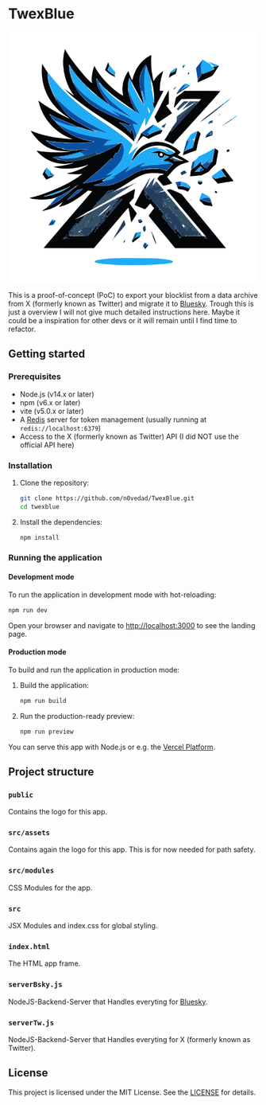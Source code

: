 # TwexBlue

![TwexBlue Logo](/public/TwexBlue.svg)

This is a proof-of-concept (PoC) to export your blocklist from a data archive from X (formerly known as Twitter) and migrate it to [Bluesky](https://bsky.app). Trough this is just a overview I will not give much detailed instructions here. Maybe it could be a inspiration for other devs or it will remain until I find time to refactor.

## Getting started

### Prerequisites

- Node.js (v14.x or later)
- npm (v6.x or later)
- vite (v5.0.x or later)
- A [Redis](https://redis.io/) server for token management (usually running at `redis://localhost:6379`)
- Access to the X (formerly known as Twitter) API (I did NOT use the official API here)

### Installation

1. Clone the repository:

   ```sh
   git clone https://github.com/n0vedad/TwexBlue.git
   cd twexblue
   ```

2. Install the dependencies:

   ```sh
   npm install
   ```

### Running the application

#### Development mode

To run the application in development mode with hot-reloading:

```sh
npm run dev
```

Open your browser and navigate to [http://localhost:3000](http://localhost:3000) to see the landing page.

#### Production mode

To build and run the application in production mode:

1. Build the application:

   ```sh
   npm run build
   ```

2. Run the production-ready preview:

   ```sh
   npm run preview
   ```

 You can serve this app with Node.js or e.g. the [Vercel Platform](https://vercel.app).

## Project structure

### `public`

Contains the logo for this app.

### `src/assets`

Contains again the logo for this app. This is for now needed for path safety.

### `src/modules`

CSS Modules for the app.

### `src`

JSX Modules and index.css for global styling.

### `index.html`

The HTML app frame.

### `serverBsky.js`

NodeJS-Backend-Server that Handles everyting for [Bluesky](https://bsky.app).

### `serverTw.js`

NodeJS-Backend-Server that Handles everyting for X (formerly known as Twitter).

## License

This project is licensed under the MIT License. See the [LICENSE](/LICENSE) for details.
